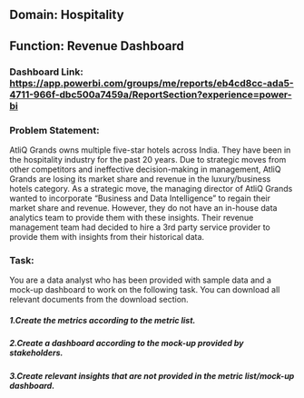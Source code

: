 
## Domain: Hospitality 
## Function: Revenue Dashboard 

### Dashboard Link: https://app.powerbi.com/groups/me/reports/eb4cd8cc-ada5-4711-966f-dbc500a7459a/ReportSection?experience=power-bi

### Problem Statement:
 AtliQ Grands owns multiple five-star hotels across India. They have been in the hospitality industry for the past 20 years. Due to strategic moves from other competitors and ineffective decision-making in management, AtliQ Grands are losing its market share and revenue in the luxury/business hotels category. As a strategic move, the managing director of AtliQ Grands wanted to incorporate “Business and Data Intelligence” to regain their market share and revenue. However, they do not have an in-house data analytics team to provide them with these insights. Their revenue management team had decided to hire a 3rd party service provider to provide them with insights from their historical data.

### Task:
 You are a data analyst who has been provided with sample data and a mock-up dashboard to work on the following task. You can download all relevant documents from the download section.

##### 1.Create the metrics according to the metric list.
##### 2.Create a dashboard according to the mock-up provided by stakeholders.
##### 3.Create relevant insights that are not provided in the metric list/mock-up dashboard.

